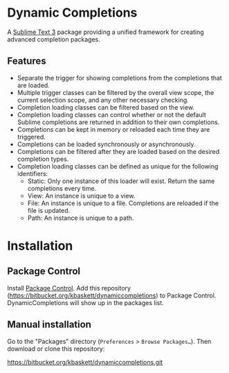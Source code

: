 # Dynamic Completions

A [Sublime Text 3](http://www.sublimetext.com/) package providing a unified 
framework for creating advanced completion packages.

## Features

*   Separate the trigger for showing completions from the completions that are
    loaded.
*   Multiple trigger classes can be filtered by the overall view scope, the
    current selection scope, and any other necessary checking.
*   Completion loading classes can be filtered based on the view.
*   Completion loading classes can control whether or not the default Sublime 
    completions are returned in addition to their own completions.
*   Completions can be kept in memory or reloaded each time they are triggered.
*   Completions can be loaded synchronously or asynchronously.
*   Completions can be filtered after they are loaded based on the desired 
    completion types.
*   Completion loading classes can be defined as unique for the following
    identifiers:
    *   Static: Only one instance of this loader will exist. Return the same
        completions every time.
    *   View: An instance is unique to a view.
    *   File: An instance is unique to a file. Completions are reloaded if the 
        file is updated.
    *   Path: An instance is unique to a path.

# Installation

## Package Control

Install [Package Control](http://wbond.net/sublime_packages/package_control). Add this repository (https://bitbucket.org/kbaskett/dynamiccompletions) to Package Control. DynamicCompletions will show up in the packages list.

## Manual installation

Go to the "Packages" directory (`Preferences` > `Browse Packages…`). Then download or clone this repository:

https://bitbucket.org/kbaskett/dynamiccompletions.git

